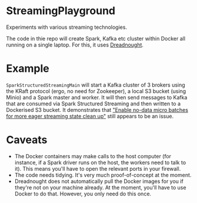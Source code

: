 # StreamingPlayground
Experiments with various streaming technologies.

The code in thie repo will create Spark, Kafka etc cluster within Docker all running on a single laptop.
For this, it uses [Dreadnought](https://github.com/PhillHenry/dreadnought).

# Example
`SparkStructuredStreamingMain` will start a Kafka cluster of 3 brokers using the KRaft protocol
(ergo, no need for Zookeeper), a local S3 bucket (using Minio) and a Spark master and worker.
It will then send messages to Kafka that are consumed via Spark Structured Streaming
and then written to a Dockerised S3 bucket. It demonstrates that 
["Enable no-data micro batches for more eager streaming state clean up"](https://issues.apache.org/jira/browse/SPARK-24156}) 
still appears to be an issue.

# Caveats
- The Docker containers may make calls to the host computer 
(for instance, if a Spark driver runs on the host, the workers need to talk to it).
This means you'll have to open the relevant ports in your firewall.
- The code needs tidying. It's very much proof-of-concept at the moment.
- Dreadnought does not automatically pull the Docker images for you if they're not on your machine already. 
At the moment, you'll have to use Docker to do that. However, you only need do this once. 

